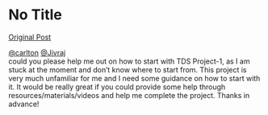 # No Title

[Original Post](https://discourse.onlinedegree.iitm.ac.in/t/164277/163)

<p><a class="mention" href="/u/carlton">@carlton</a> <a class="mention" href="/u/jivraj">@Jivraj</a><br>
could you please help me out on how to start with TDS Project-1, as I am stuck at the moment and don’t know where to start from. This project is very much unfamiliar for me and I need some guidance on how to start with it. It would be really great if you could provide some help through resources/materials/videos and help me complete the project. Thanks in advance!</p>
